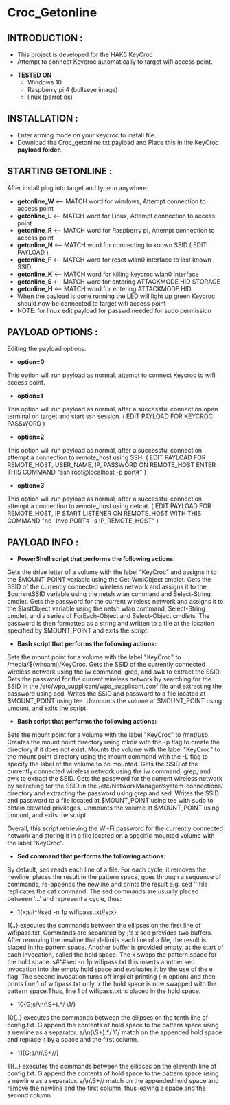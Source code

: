 # Croc_Getonline

## INTRODUCTION :
  - This project is developed for the HAK5 KeyCroc
  - Attempt to connect Keycroc automatically to target wifi access point.

* **TESTED ON**
  - Windows 10
  - Raspberry pi 4 (bullseye image)
  - linux (parrot os)

## INSTALLATION :

  - Enter arming mode on your keycroc to install file.
  - Download the Croc_getonline.txt payload and Place this in the KeyCroc **payload folder**.

## STARTING GETONLINE :

After install plug into target and type in anywhere:
   - **getonline_W** <-- MATCH word for windows, Attempt connection to access point
   - **getonline_L** <-- MATCH word for Linux, Attempt connection to access point
   - **getonline_R** <-- MATCH word for Raspberry pi, Attempt connection to access point
   - **getonline_N** <-- MATCH word for connecting to known SSID ( EDIT PAYLOAD )
   - **getonline_F** <-- MATCH word for reset wlan0 interface to last known SSID
   - **getonline_K** <-- MATCH word for killing keycroc wlan0 interface
   - **getonline_S** <-- MATCH word for entering ATTACKMODE HID STORAGE
   - **getonline_H** <-- MATCH word for entering ATTACKMODE HID
   - When the payload is done running the LED will light up green Keycroc should now be connected to target wifi access point
   - NOTE: for linux edit payload for passwd needed for sudo permission

## PAYLOAD OPTIONS :

Editing the payload options:
- **option=0**

This option will run payload as normal, attempt to connect Keycroc to wifi access point.

- **option=1**

This option will run payload as normal, after a successful connection open terminal on target and start ssh session. ( EDIT PAYLOAD FOR KEYCROC PASSWORD )

- **option=2**

This option will run payload as normal, after a successful connection attempt a connection to remote_host using SSH. ( EDIT PAYLOAD FOR REMOTE_HOST, USER_NAME, IP, PASSWORD ON REMOTE_HOST ENTER THIS COMMAND "ssh root@localhost -p port#" )

- **option=3**

This option will run payload as normal, after a successful connection attempt a connection to remote_host using netcat. ( EDIT PAYLOAD FOR REMOTE_HOST, IP START LISTENER ON REMOTE_HOST WITH THIS COMMAND "nc -lnvp PORT# -s IP_REMOTE_HOST" )

## PAYLOAD INFO :

- **PowerShell script that performs the following actions:**

Gets the drive letter of a volume with the label "KeyCroc" and assigns it to the $MOUNT_POINT variable using the Get-WmiObject cmdlet.
Gets the SSID of the currently connected wireless network and assigns it to the $currentSSID variable using the netsh wlan command and Select-String cmdlet.
Gets the password for the current wireless network and assigns it to the $lastObject variable using the netsh wlan command, Select-String cmdlet, and a series of ForEach-Object and Select-Object cmdlets. The password is then formatted as a string and written to a file at the location specified by $MOUNT_POINT and exits the script.

- **Bash script that performs the following actions:**

Sets the mount point for a volume with the label "KeyCroc" to /media/$(whoami)/KeyCroc.
Gets the SSID of the currently connected wireless network using the iw command, grep, and awk to extract the SSID.
Gets the password for the current wireless network by searching for the SSID in the /etc/wpa_supplicant/wpa_supplicant.conf file and extracting the password using sed.
Writes the SSID and password to a file located at $MOUNT_POINT using tee.
Unmounts the volume at $MOUNT_POINT using umount, and exits the script.

- **Bash script that performs the following actions:**

Sets the mount point for a volume with the label "KeyCroc" to /mnt/usb.
Creates the mount point directory using mkdir with the -p flag to create the directory if it does not exist.
Mounts the volume with the label "KeyCroc" to the mount point directory using the mount command with the -L flag to specify the label of the volume to be mounted.
Gets the SSID of the currently connected wireless network using the iw command, grep, and awk to extract the SSID.
Gets the password for the current wireless network by searching for the SSID in the /etc/NetworkManager/system-connections/ directory and extracting the password using grep and sed.
Writes the SSID and password to a file located at $MOUNT_POINT using tee with sudo to obtain elevated privileges.
Unmounts the volume at $MOUNT_POINT using umount, and exits the script.

Overall, this script retrieving the Wi-Fi password for the currently connected network and storing it in a file located on a specific mounted volume with the label "KeyCroc".

- **Sed command that performs the following actions:** 

By default, sed reads each line of a file. For each cycle, it removes the newline, places the result in the pattern space, goes through a sequence of commands, re-appends the newline and prints the result e.g. sed '' file replicates the cat command. The sed commands are usually placed between '...' and represent a cycle, thus:

- 1{x;s#^#sed -n 1p wifipass.txt#e;x}

1{..} executes the commands between the ellipses on the first line of wifipass.txt. Commands are separated by ;'s
x sed provides two buffers. After removing the newline that delimits each line of a file, the result is placed in the pattern space. Another buffer is provided empty, at the start of each invocation, called the hold space. The x swaps the pattern space for the hold space.
s#^#sed -n 1p wifipass.txt this inserts another sed invocation into the empty hold space and evaluates it by the use of the e flag. The second invocation turns off implicit printing (-n option) and then prints line 1 of wifipass.txt only.
x the hold space is now swapped with the pattern space.Thus, line 1 of wifipass.txt is placed in the hold space.

- 10{G;s/\n(\S+).*/ \1/}

10{..} executes the commands between the ellipses on the tenth line of config.txt.
G append the contents of hold space to the pattern space using a newline as a separator.
s/\n(\S+).*/ \1/ match on the appended hold space and replace it by a space and the first column.

- 11{G;s/\n\S+//}

11{..} executes the commands between the ellipses on the eleventh line of config.txt.
G append the contents of hold space to the pattern space using a newline as a separator.
s/\n\S+// match on the appended hold space and remove the newline and the first column, thus leaving a space and the second column. 
